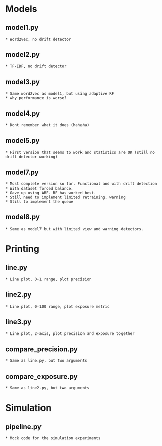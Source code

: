 # Models

## model1.py
	* Word2vec, no drift detector
## model2.py
	* TF-IDF, no drift detector
## model3.py
	* Same word2vec as model1, but using adaptive RF
	* why performance is worse?

## model4.py
	* Dont remember what it does (hahaha)

## model5.py
	* First version that seems to work and statistics are OK (still no drift detector working)

## model7.py
	* Most complete version so far. Functional and with drift detection
	* With dataset forced balance.
	* Gave up using ARF. RF has worked best.
	* Still need to implement limited retraining, warning
	* Still to implement the queue

## model8.py
	* Same as model7 but with limited view and warning detectors.

# Printing

## line.py
	* Line plot, 0-1 range, plot precision

## line2.py
	* Line plot, 0-100 range, plot exposure metric

## line3.py
	* Line plot, 2-axis, plot precision and exposure together

## compare_precision.py
	* Same as line.py, but two arguments

## compare_exposure.py
	* Same as line2.py, but two arguments
	
# Simulation

## pipeline.py
	* Mock code for the simulation experiments
